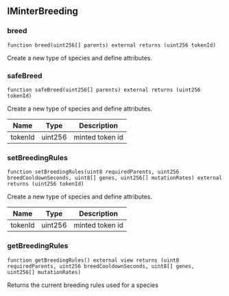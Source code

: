 ## IMinterBreeding

### breed

```solidity
function breed(uint256[] parents) external returns (uint256 tokenId)
```

Create a new type of species and define attributes.

### safeBreed

```solidity
function safeBreed(uint256[] parents) external returns (uint256 tokenId)
```

Create a new type of species and define attributes.

| Name | Type | Description |
| ---- | ---- | ----------- |
| tokenId | uint256 | minted token id |

### setBreedingRules

```solidity
function setBreedingRules(uint8 requiredParents, uint256 breedCooldownSeconds, uint8[] genes, uint256[] mutationRates) external returns (uint256 tokenId)
```

Create a new type of species and define attributes.

| Name | Type | Description |
| ---- | ---- | ----------- |
| tokenId | uint256 | minted token id |

### getBreedingRules

```solidity
function getBreedingRules() external view returns (uint8 requiredParents, uint256 breedCooldownSeconds, uint8[] genes, uint256[] mutationRates)
```

Returns the current breeding rules used for a species

